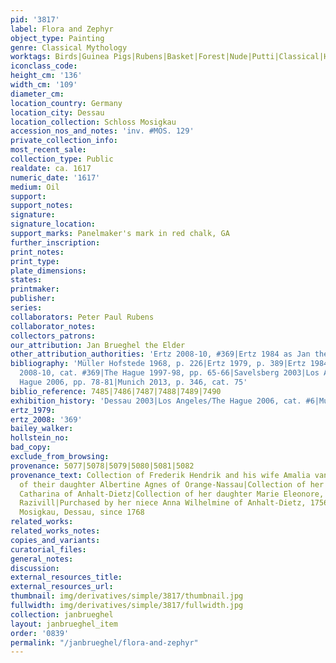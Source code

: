 ```yaml
---
pid: '3817'
label: Flora and Zephyr
object_type: Painting
genre: Classical Mythology
worktags: Birds|Guinea Pigs|Rubens|Basket|Forest|Nude|Putti|Classical|History|Mythological|Flowers|Fruit
iconclass_code:
height_cm: '136'
width_cm: '109'
diameter_cm:
location_country: Germany
location_city: Dessau
location_collection: Schloss Mosigkau
accession_nos_and_notes: 'inv. #MOS. 129'
private_collection_info:
most_recent_sale:
collection_type: Public
realdate: ca. 1617
numeric_date: '1617'
medium: Oil
support:
support_notes:
signature:
signature_location:
support_marks: Panelmaker's mark in red chalk, GA
further_inscription:
print_notes:
print_type:
plate_dimensions:
states:
printmaker:
publisher:
series:
collaborators: Peter Paul Rubens
collaborator_notes:
collectors_patrons:
our_attribution: Jan Brueghel the Elder
other_attribution_authorities: 'Ertz 2008-10, #369|Ertz 1984 as Jan the Younger'
bibliography: 'Müller Hofstede 1968, p. 226|Ertz 1979, p. 389|Ertz 1984, #187|Ertz
  2008-10, cat. #369|The Hague 1997-98, pp. 65-66|Savelsberg 2003|Los Angeles/The
  Hague 2006, pp. 78-81|Munich 2013, p. 346, cat. 75'
biblio_reference: 7485|7486|7487|7488|7489|7490
exhibition_history: 'Dessau 2003|Los Angeles/The Hague 2006, cat. #6|Munich 2013'
ertz_1979:
ertz_2008: '369'
bailey_walker:
hollstein_no:
bad_copy:
exclude_from_browsing:
provenance: 5077|5078|5079|5080|5081|5082
provenance_text: Collection of Frederik Hendrik and his wife Amalia van Solms, 1632|Collection
  of their daughter Albertine Agnes of Orange-Nassau|Collection of her sister Henriette
  Catharina of Anhalt-Dietz|Collection of her daughter Marie Eleonore, duchess of
  Razivill|Purchased by her niece Anna Wilhelmine of Anhalt-Dietz, 1756|In Schloss
  Mosigkau, Dessau, since 1768
related_works:
related_works_notes:
copies_and_variants:
curatorial_files:
general_notes:
discussion:
external_resources_title:
external_resources_url:
thumbnail: img/derivatives/simple/3817/thumbnail.jpg
fullwidth: img/derivatives/simple/3817/fullwidth.jpg
collection: janbrueghel
layout: janbrueghel_item
order: '0839'
permalink: "/janbrueghel/flora-and-zephyr"
---
```

